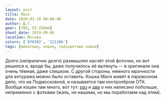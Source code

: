```yaml
---
layout: post
title: Мася
date: 2020-03-18 00:00:00
author: Д.Г.
gear: [70D, 55-250mm]
shoot_date: 2019-09-06
location: Москва
colors: ['070302', '22110b']
tags: [животные, кошки, трёхцветные кошки]
---
```

Долго (неприлично долго) размышлял насчёт этой фоточки, но вот решился и, вроде бы, даже получилось её вытянуть -- в оригинале она очень тёмная, даже слишком. С другой стороны, немного мрачности для антуража можно было оставить. Кошка Мася живёт в паровозном депо, что на Подмосковной, и называется там контролёром ОТК. Вообще кошек там много, вот тут: [раз](https://agtf.ru/archives/7503) и [два](https://agtf.ru/archives/10333) о них написано побольше, непременно с фотками (жаль, не нашими, но мы поработаем над этим).
